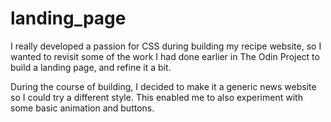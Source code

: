 # landing_page

I really developed a passion for CSS during building my recipe website, so I wanted to revisit some of the work I had done earlier in The Odin Project to build a landing page, and refine it a bit.

During the course of building, I decided to make it a generic news website so I could try a different style. This enabled me to also experiment with some basic animation and buttons.

